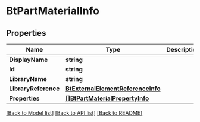 # BtPartMaterialInfo

## Properties

Name | Type | Description | Notes
------------ | ------------- | ------------- | -------------
**DisplayName** | **string** |  | [optional] 
**Id** | **string** |  | [optional] 
**LibraryName** | **string** |  | [optional] 
**LibraryReference** | [**BtExternalElementReferenceInfo**](BTExternalElementReferenceInfo.md) |  | [optional] 
**Properties** | [**[]BtPartMaterialPropertyInfo**](BTPartMaterialPropertyInfo.md) |  | [optional] 

[[Back to Model list]](../README.md#documentation-for-models) [[Back to API list]](../README.md#documentation-for-api-endpoints) [[Back to README]](../README.md)


